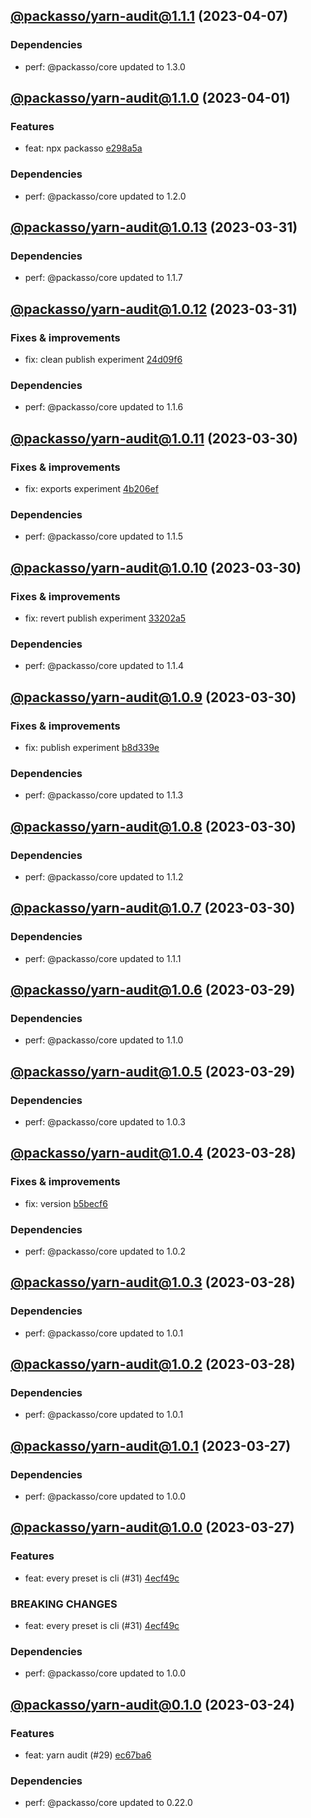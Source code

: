 ## [@packasso/yarn-audit@1.1.1](https://github.com/qiwi/packasso/compare/2023.4.1-packasso.yarn-audit.1.1.0-f0...2023.4.7-packasso.yarn-audit.1.1.1-f0) (2023-04-07)

### Dependencies
* perf: @packasso/core updated to 1.3.0

## [@packasso/yarn-audit@1.1.0](https://github.com/qiwi/packasso/compare/2023.3.31-packasso.yarn-audit.1.0.13-f0...2023.4.1-packasso.yarn-audit.1.1.0-f0) (2023-04-01)

### Features
* feat: npx packasso [e298a5a](https://github.com/qiwi/packasso/commit/e298a5a02497b5f8c02044cf9aa65c94bf76b0f7)

### Dependencies
* perf: @packasso/core updated to 1.2.0

## [@packasso/yarn-audit@1.0.13](https://github.com/qiwi/packasso/compare/2023.3.31-packasso.yarn-audit.1.0.12-f0...2023.3.31-packasso.yarn-audit.1.0.13-f0) (2023-03-31)

### Dependencies
* perf: @packasso/core updated to 1.1.7

## [@packasso/yarn-audit@1.0.12](https://github.com/qiwi/packasso/compare/2023.3.30-packasso.yarn-audit.1.0.11-f0...2023.3.31-packasso.yarn-audit.1.0.12-f0) (2023-03-31)

### Fixes & improvements
* fix: clean publish experiment [24d09f6](https://github.com/qiwi/packasso/commit/24d09f6b6bf550618b470c9ad5b85c7186350bfd)

### Dependencies
* perf: @packasso/core updated to 1.1.6

## [@packasso/yarn-audit@1.0.11](https://github.com/qiwi/packasso/compare/2023.3.30-packasso.yarn-audit.1.0.10-f0...2023.3.30-packasso.yarn-audit.1.0.11-f0) (2023-03-30)

### Fixes & improvements
* fix: exports experiment [4b206ef](https://github.com/qiwi/packasso/commit/4b206efaab3bded0e89e03fb1a6025253e29ce82)

### Dependencies
* perf: @packasso/core updated to 1.1.5

## [@packasso/yarn-audit@1.0.10](https://github.com/qiwi/packasso/compare/2023.3.30-packasso.yarn-audit.1.0.9-f0...2023.3.30-packasso.yarn-audit.1.0.10-f0) (2023-03-30)

### Fixes & improvements
* fix: revert publish experiment [33202a5](https://github.com/qiwi/packasso/commit/33202a5ca8e3d59cd203960af423e4b2cd0c90f3)

### Dependencies
* perf: @packasso/core updated to 1.1.4

## [@packasso/yarn-audit@1.0.9](https://github.com/qiwi/packasso/compare/2023.3.30-packasso.yarn-audit.1.0.8-f0...2023.3.30-packasso.yarn-audit.1.0.9-f0) (2023-03-30)

### Fixes & improvements
* fix: publish experiment [b8d339e](https://github.com/qiwi/packasso/commit/b8d339e959390e6ab39f24ef6ceaa19d54586e80)

### Dependencies
* perf: @packasso/core updated to 1.1.3

## [@packasso/yarn-audit@1.0.8](https://github.com/qiwi/packasso/compare/2023.3.30-packasso.yarn-audit.1.0.7-f0...2023.3.30-packasso.yarn-audit.1.0.8-f0) (2023-03-30)

### Dependencies
* perf: @packasso/core updated to 1.1.2

## [@packasso/yarn-audit@1.0.7](https://github.com/qiwi/packasso/compare/2023.3.29-packasso.yarn-audit.1.0.6-f0...2023.3.30-packasso.yarn-audit.1.0.7-f0) (2023-03-30)

### Dependencies
* perf: @packasso/core updated to 1.1.1

## [@packasso/yarn-audit@1.0.6](https://github.com/qiwi/packasso/compare/2023.3.29-packasso.yarn-audit.1.0.5-f0...2023.3.29-packasso.yarn-audit.1.0.6-f0) (2023-03-29)

### Dependencies
* perf: @packasso/core updated to 1.1.0

## [@packasso/yarn-audit@1.0.5](https://github.com/qiwi/packasso/compare/2023.3.28-packasso.yarn-audit.1.0.4-f0...2023.3.29-packasso.yarn-audit.1.0.5-f0) (2023-03-29)

### Dependencies
* perf: @packasso/core updated to 1.0.3

## [@packasso/yarn-audit@1.0.4](https://github.com/qiwi/packasso/compare/2023.3.28-packasso.yarn-audit.1.0.3-f0...2023.3.28-packasso.yarn-audit.1.0.4-f0) (2023-03-28)

### Fixes & improvements
* fix: version [b5becf6](https://github.com/qiwi/packasso/commit/b5becf63f27b765e9d93378f53d54da456c8df4f)

### Dependencies
* perf: @packasso/core updated to 1.0.2

## [@packasso/yarn-audit@1.0.3](https://github.com/qiwi/packasso/compare/2023.3.28-packasso.yarn-audit.1.0.2-f0...2023.3.28-packasso.yarn-audit.1.0.3-f0) (2023-03-28)

### Dependencies
* perf: @packasso/core updated to 1.0.1

## [@packasso/yarn-audit@1.0.2](https://github.com/qiwi/packasso/compare/2023.3.27-packasso.yarn-audit.1.0.1-f0...2023.3.28-packasso.yarn-audit.1.0.2-f0) (2023-03-28)

### Dependencies
* perf: @packasso/core updated to 1.0.1

## [@packasso/yarn-audit@1.0.1](https://github.com/qiwi/packasso/compare/2023.3.27-packasso.yarn-audit.1.0.0-f0...2023.3.27-packasso.yarn-audit.1.0.1-f0) (2023-03-27)

### Dependencies
* perf: @packasso/core updated to 1.0.0

## [@packasso/yarn-audit@1.0.0](https://github.com/qiwi/packasso/compare/2023.3.24-packasso.yarn-audit.0.1.0-f0...2023.3.27-packasso.yarn-audit.1.0.0-f0) (2023-03-27)

### Features
* feat: every preset is cli (#31) [4ecf49c](https://github.com/qiwi/packasso/commit/4ecf49cc42ab0823867e1631adb760d23968f32b)

### BREAKING CHANGES
* feat: every preset is cli (#31) [4ecf49c](https://github.com/qiwi/packasso/commit/4ecf49cc42ab0823867e1631adb760d23968f32b)

### Dependencies
* perf: @packasso/core updated to 1.0.0

## [@packasso/yarn-audit@0.1.0](https://github.com/qiwi/packasso/compare/undefined...2023.3.24-packasso.yarn-audit.0.1.0-f0) (2023-03-24)

### Features
* feat: yarn audit (#29) [ec67ba6](https://github.com/qiwi/packasso/commit/ec67ba6ca45ebea9bf731bc6738133733c8dac5d)

### Dependencies
* perf: @packasso/core updated to 0.22.0
